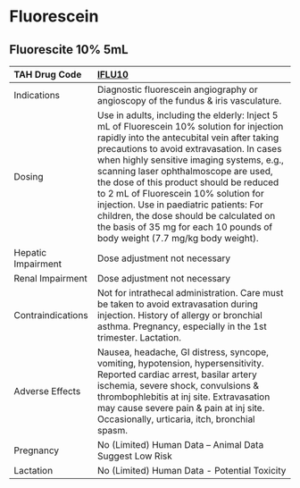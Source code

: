 # Fluorescein

## Fluorescite 10% 5mL

| TAH Drug Code      | [IFLU10](https://www.tahsda.org.tw/drugs/hissearch.php?drug_code=IFLU10)                                                                                                                                                                                                                                                                                                                                                                                                                                                            |
|:-------------------|:------------------------------------------------------------------------------------------------------------------------------------------------------------------------------------------------------------------------------------------------------------------------------------------------------------------------------------------------------------------------------------------------------------------------------------------------------------------------------------------------------------------------------------|
| Indications        | Diagnostic fluorescein angiography or angioscopy of the fundus & iris vasculature.                                                                                                                                                                                                                                                                                                                                                                                                                                                  |
| Dosing             | Use in adults, including the elderly: Inject 5 mL of Fluorescein 10% solution for injection rapidly into the antecubital vein after taking precautions to avoid extravasation. In cases when highly sensitive imaging systems, e.g., scanning laser ophthalmoscope are used, the dose of this product should be reduced to 2 mL of Fluorescein 10% solution for injection. Use in paediatric patients: For children, the dose should be calculated on the basis of 35 mg for each 10 pounds of body weight (7.7 mg/kg body weight). |
| Hepatic Impairment | Dose adjustment not necessary                                                                                                                                                                                                                                                                                                                                                                                                                                                                                                       |
| Renal Impairment   | Dose adjustment not necessary                                                                                                                                                                                                                                                                                                                                                                                                                                                                                                       |
| Contraindications  | Not for intrathecal administration. Care must be taken to avoid extravasation during injection. History of allergy or bronchial asthma. Pregnancy, especially in the 1st trimester. Lactation.                                                                                                                                                                                                                                                                                                                                      |
| Adverse Effects    | Nausea, headache, GI distress, syncope, vomiting, hypotension, hypersensitivity. Reported cardiac arrest, basilar artery ischemia, severe shock, convulsions & thrombophlebitis at inj site. Extravasation may cause severe pain & pain at inj site. Occasionally, urticaria, itch, bronchial spasm.                                                                                                                                                                                                                                |
| Pregnancy          | No (Limited) Human Data – Animal Data Suggest Low Risk                                                                                                                                                                                                                                                                                                                                                                                                                                                                              |
| Lactation          | No (Limited) Human Data - Potential Toxicity                                                                                                                                                                                                                                                                                                                                                                                                                                                                                        |

